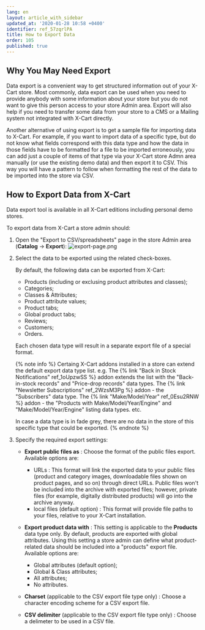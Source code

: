 ```yaml
---
lang: en
layout: article_with_sidebar
updated_at: '2020-01-28 10:58 +0400'
identifier: ref_57zqrlPA
title: How to Export Data
order: 105
published: true
---
```

## Why You May Need Export

Data export is a convenient way to get structured information out of your X-Cart store. Most commonly, data export can be used when you need to provide anybody with some information about your store but you do not want to give this person access to your store Admin area. Export will also help if you need to transfer some data from your store to a CMS or a Mailing system not integrated with X-Cart directly. 

Another alternative of using export is to get a sample file for importing data to X-Cart. For example, if you want to import data of a specific type, but do not know what fields correspond with this data type and how the data in those fields have to be formatted for a file to be imported erroneously, you can add just a couple of items of that type via your X-Cart store Admn area manually (or use the existing demo data) and then export it to CSV. This way you will have a pattern to follow when formatting the rest of the data to be imported into the store via CSV.

## How to Export Data from X-Cart

Data export tool is available in all X-Cart editions including personal demo stores. 

To export data from X-Cart a store admin should:

1. Open the "Export to CSV/spreadsheets" page in the store Admin area (**Catalog** -> **Export**):
   ![export-page.png]({{site.baseurl}}/attachments/ref_57zqrlPA/export-page.png)
2. Select the data to be exported using the related check-boxes.
   
   By default, the following data can be exported from X-Cart:
   * Products (including or exclusing product attributes and classes);
   * Categories;
   * Classes & Attributes;
   * Product attribute values;
   * Product tabs; 
   * Global product tabs; 
   * Reviews;
   * Customers;
   * Orders.
   
   Each chosen data type will result in a separate export file of a special format. 
   
   {% note info %}
   Certaing X-Cart addons installed in a store can extend the default export data type list. 
   e.g.
   The {% link "Back in Stock Notifications" ref_1oUpzwSS %} addon extends the list with the "Back-in-stock records" and "Price-drop records" data types.
   The {% link "Newsletter Subscriptions" ref_2WzsM3Pg %} addon - the "Subscribers" data type.
   The {% link "Make/Model/Year" ref_0Esu2RNW %} addon - the "Products with Make/Model/Year/Engine" and "Make/Model/Year/Engine" listing data types.
   etc.
   
   In case a data type is in fade grey, there are no data in the store of this specific type that could be exported.
   {% endnote %}
   
3. Specify the required export settings:

   * **Export public files as** : Choose the format of the public files export. Available options are: 
       * URLs : This format will link the exported data to your public files (product and category images, downloadable files shown on product pages, and so on) through direct URLs. Public files won't be included into the archive with exported files; however, private files (for example, digitally distributed products) will go into the archive anyway.
       * local files (default option) : This format will provide file paths to your files, relative to your X-Cart installation.
   * **Export product data with** : This setting is applicable to the **Products** data type only. By default, products are exported with global attributes. Using this setting a store admin can define what product-related data should be included into a "products" export file. Available options are:
     * Global attributes (default option);
     * Global & Class attributes;
     * All attributes;
     * No attributes.
     
   * **Charset** (applicable to the CSV export file type only) : Choose a character encoding scheme for a CSV export file. 
   * **CSV delimiter** (applicable to the CSV export file type only) : Choose a delimeter to be used in a CSV file.
